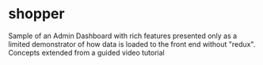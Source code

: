 # shopper
Sample of an Admin Dashboard with rich features presented only as a limited demonstrator of how data is loaded to the front end without "redux". 
Concepts extended from a guided video tutorial

